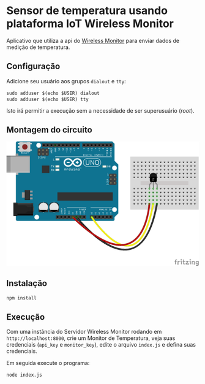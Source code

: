 # Sensor de temperatura usando plataforma IoT Wireless Monitor

Aplicativo que utiliza a api do [Wireless Monitor](https://github.com/SanUSB-grupo/wireless-monitor)
para enviar dados de medição de temperatura.

## Configuração

Adicione seu usuário aos grupos `dialout` e `tty`:

```
sudo adduser $(echo $USER) dialout
sudo adduser $(echo $USER) tty
```

Isto irá permitir a execução sem a necessidade de ser superusuário (_root_).

## Montagem do circuito

![Circuito](temperature-lm35.png)

## Instalação

```
npm install
```

## Execução

Com uma instância do Servidor Wireless Monitor rodando em `http://localhost:8000`,
crie um Monitor de Temperatura, veja suas credenciais (`api_key` e `monitor_key`),
edite o arquivo `index.js` e defina suas credenciais.

Em seguida execute o programa:

```
node index.js
```

